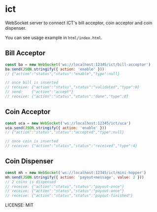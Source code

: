 # ict

WebSocket server to connect ICT's bill acceptor, coin acceptor and coin dispenser.

You can see usage example in `html/index.html`.

## Bill Acceptor

```js
const ba = new WebSocket('ws://localhost:12345/ict/bill-acceptor')
ba.send(JSON.stringify({ action: 'enable' }))
// {"action":"status","status":"enable","type":null}

// once bill is inserted
// receive: {"action":"status","status":"validated","type":0}
// send:    {"action":"accept"}
// receive: {"action":"status","status":"done","type":0}
```

## Coin Acceptor

```js
const uca = new WebSocket('ws://localhost:12345/ict/uca')
uca.send(JSON.stringify({ action: 'enable' }))
// {"action":"status","status":"accepted","type":null}

// once coin is inserted
// receive: {"action":"status","status":"received","type":4}
```

## Coin Dispenser

```js
const mh = new WebSocket('ws://localhost:12345/ict/mini-hopper')
mh.send(JSON.stringify({ action: 'payout+message', value: 2 }))
// 2 coins is dispensed
// receive: {"action":"status","status":"payout-once"}
// receive: {"action":"status","status":"payout-once"}
// receive: {"action":"status","status":"payout-finished"}
```

LICENSE: MIT
